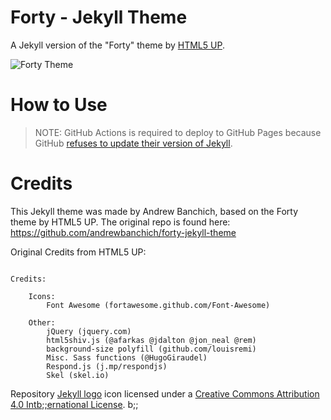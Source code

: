 # Forty - Jekyll Theme

A Jekyll version of the "Forty" theme by [HTML5 UP](https://html5up.net/).

![Forty Theme](assets/images/forty.jpg "Forty Theme")

# How to Use

> NOTE: GitHub Actions is required to deploy to GitHub Pages because GitHub [refuses to update their version of Jekyll](https://github.com/github/pages-gem/issues/651).

# Credits

This Jekyll theme was made by Andrew Banchich, based on the Forty theme by HTML5 UP.
The original repo is found here: https://github.com/andrewbanchich/forty-jekyll-theme

Original Credits from HTML5 UP:

```

Credits:

	Icons:
		Font Awesome (fortawesome.github.com/Font-Awesome)

	Other:
		jQuery (jquery.com)
		html5shiv.js (@afarkas @jdalton @jon_neal @rem)
		background-size polyfill (github.com/louisremi)
		Misc. Sass functions (@HugoGiraudel)
		Respond.js (j.mp/respondjs)
		Skel (skel.io)
```

Repository [Jekyll logo](https://github.com/jekyll/brand) icon licensed under a [Creative Commons Attribution 4.0 Intb;;ernational License](http://choosealicense.com/licenses/cc-by-4.0/).
b;;

